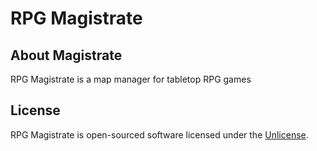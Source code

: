 # RPG Magistrate

## About Magistrate
RPG Magistrate is a map manager for tabletop RPG games

## License
RPG Magistrate is open-sourced software licensed under the [Unlicense](https://unlicense.org/).

